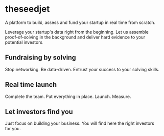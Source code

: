 # theseedjet

A platform to build, assess and fund your startup in real time from scratch.

Leverage your startup's data right from the beginning. Let us assemble proof-of-solving in the background and deliver hard evidence to your potential investors.

## Fundraising by solving 

Stop networking. Be data-driven. Entrust your success to your solving skills. 

## Real time launch 

Complete the team. Put everything in place. Launch. Measure.

## Let investors find you

Just focus on building your business. You will find here the right investors for you.
